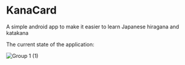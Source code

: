 # KanaCard
A simple android app to make it easier to learn Japanese hiragana and katakana

The current state of the application:

![Group 1 (1)](https://github.com/Betaron/KanaCard/assets/61901199/ead21118-667a-40ac-b276-6b96bf926b47)
